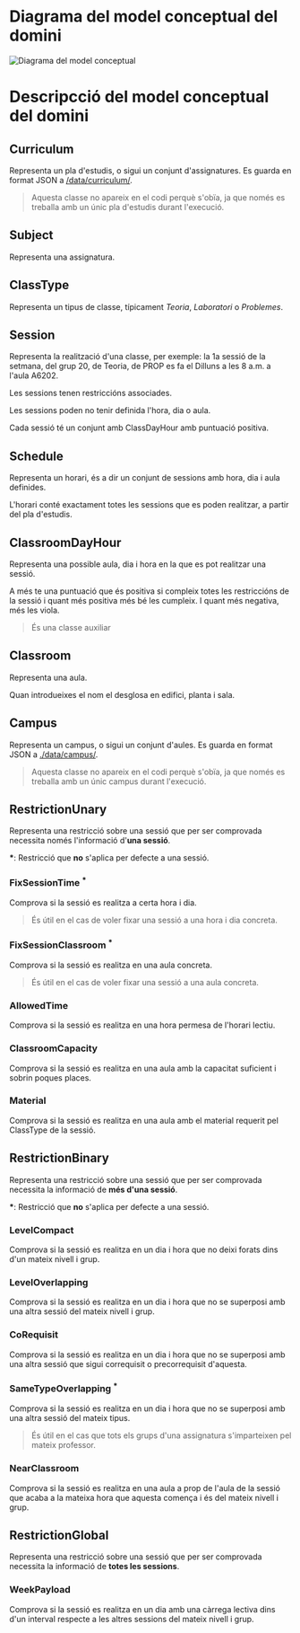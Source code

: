 # Diagrama del model conceptual del domini

![Diagrama del model conceptual](C:/Users/mauri/OneDrive/Escritorio/PracticaPROP/doc/model.png)

# Descripcció del model conceptual del domini

## Curriculum

Representa un pla d'estudis, o sigui un conjunt d'assignatures. Es guarda en format JSON a [/data/curriculum/](../data/curriculum/).

> Aquesta classe no apareix en el codi perquè s'obïa, ja que només es treballa amb un únic pla d'estudis durant l'execució.

## Subject

Representa una assignatura.

## ClassType

Representa un tipus de classe, típicament *Teoria*, *Laboratori* o *Problemes*.

## Session

Representa la realització d'una classe, per exemple: la 1a sessió de la setmana, del grup 20, de Teoria, de PROP es fa el Dilluns a les 8 a.m. a l'aula A6202.

Les sessions tenen restriccións associades.

Les sessions poden no tenir definida l'hora, dia o aula.

Cada sessió té un conjunt amb ClassDayHour amb puntuació positiva.

## Schedule

Representa un horari, és a dir un conjunt de sessions amb hora, dia i aula definides.

L'horari conté exactament totes les sessions que es poden realitzar, a partir del pla d'estudis.

## ClassroomDayHour

Representa una possible aula, dia i hora en la que es pot realitzar una sessió.

A més te una puntuació que és positiva si compleix totes les restriccións de la sessió i quant més positiva més bé les cumpleix. I quant més negativa, més les viola.

> És una classe auxiliar

## Classroom

Representa una aula.

Quan introdueixes el nom el desglosa en edifici, planta i sala.

## Campus

Representa un campus, o sigui un conjunt d'aules. Es guarda en format JSON a [./data/campus/](data/campus/).

> Aquesta classe no apareix en el codi perquè s'obïa, ja que només es treballa amb un únic campus durant l'execució.

## RestrictionUnary

Representa una restricció sobre una sessió que per ser comprovada necessita només l'informació d'**una sessió**.

**\***: Restricció que **no** s'aplica per defecte a una sessió.

### FixSessionTime <sup>\*</sup>

Comprova si la sessió es realitza a certa hora i dia.

> És útil en el cas de voler fixar una sessió a una hora i dia concreta.

### FixSessionClassroom <sup>\*</sup>

Comprova si la sessió es realitza en una aula concreta.

> És útil en el cas de voler fixar una sessió a una aula concreta.

### AllowedTime

Comprova si la sessió es realitza en una hora permesa de l'horari lectiu.

### ClassroomCapacity

Comprova si la sessió es realitza en una aula amb la capacitat suficient i sobrin poques places.

### Material

Comprova si la sessió es realitza en una aula amb el material requerit pel ClassType de la sessió.

## RestrictionBinary

Representa una restricció sobre una sessió que per ser comprovada necessita la informació de **més d'una sessió**.

**\***: Restricció que **no** s'aplica per defecte a una sessió.

### LevelCompact

Comprova si la sessió es realitza en un dia i hora que no deixi forats dins d'un mateix nivell i grup.

### LevelOverlapping

Comprova si la sessió es realitza en un dia i hora que no se superposi amb una altra sessió del mateix nivell i grup.

### CoRequisit

Comprova si la sessió es realitza en un dia i hora que no se superposi amb una altra sessió que sigui correquisit o precorrequisit d'aquesta.

### SameTypeOverlapping  <sup>\*</sup>

Comprova si la sessió es realitza en un dia i hora que no se superposi amb una altra sessió del mateix tipus.

> És útil en el cas que tots els grups d'una assignatura s'imparteixen pel mateix professor.

### NearClassroom

Comprova si la sessió es realitza en una aula a prop de l'aula de la sessió que acaba a la mateixa hora que aquesta comença i és del mateix nivell i grup.

## RestrictionGlobal

Representa una restricció sobre una sessió que per ser comprovada necessita la informació de **totes les sessions**.

### WeekPayload

Comprova si la sessió es realitza en un dia amb una càrrega lectiva dins d'un interval respecte a les altres sessions del mateix nivell i grup.